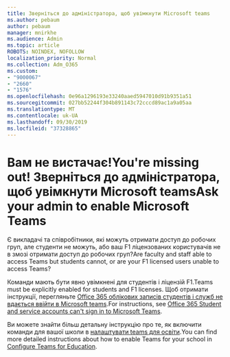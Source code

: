 ```yaml
---
title: Зверніться до адміністратора, щоб увімкнути Microsoft teams
ms.author: pebaum
author: pebaum
manager: mnirkhe
ms.audience: Admin
ms.topic: article
ROBOTS: NOINDEX, NOFOLLOW
localization_priority: Normal
ms.collection: Adm_O365
ms.custom:
- "9000067"
- "2660"
- "1576"
ms.openlocfilehash: 0e96a1296193e33240aaed5947010d91b9351a51
ms.sourcegitcommit: 027bb52244f304b891143c72cccd89ac1a9a05aa
ms.translationtype: MT
ms.contentlocale: uk-UA
ms.lasthandoff: 09/30/2019
ms.locfileid: "37328865"
---
```

# <a name="youre-missing-out-ask-your-admin-to-enable-microsoft-teams"></a><span data-ttu-id="fba6f-102">Вам не вистачає!</span><span class="sxs-lookup"><span data-stu-id="fba6f-102">You're missing out!</span></span> <span data-ttu-id="fba6f-103">Зверніться до адміністратора, щоб увімкнути Microsoft teams</span><span class="sxs-lookup"><span data-stu-id="fba6f-103">Ask your admin to enable Microsoft Teams</span></span>

<span data-ttu-id="fba6f-104">Є викладачі та співробітники, які можуть отримати доступ до робочих груп, але студенти не можуть, або ваш F1 ліцензованих користувачів не в змозі отримати доступ до робочих груп?</span><span class="sxs-lookup"><span data-stu-id="fba6f-104">Are faculty and staff able to access Teams but students cannot, or are your F1 licensed users unable to access Teams?</span></span>

<span data-ttu-id="fba6f-105">Команди мають бути явно увімкнені для студентів і ліцензій F1.</span><span class="sxs-lookup"><span data-stu-id="fba6f-105">Teams must be explicitly enabled for students and F1 licenses.</span></span> <span data-ttu-id="fba6f-106">Щоб отримати інструкції, перегляньте [Office 365 облікових записів студентів і служб не вдається ввійти в Microsoft teams](https://docs.microsoft.com/microsoftteams/troubleshoot/teams-sign-in/office-365-accounts-cannot-sign-in).</span><span class="sxs-lookup"><span data-stu-id="fba6f-106">For instructions, see [Office 365 Student and service accounts can't sign in to Microsoft Teams](https://docs.microsoft.com/microsoftteams/troubleshoot/teams-sign-in/office-365-accounts-cannot-sign-in).</span></span> 

<span data-ttu-id="fba6f-107">Ви можете знайти більш детальну інструкцію про те, як включити команди для вашої школи в [налаштувати teams для освіти](https://docs.microsoft.com/microsoft-365/education/deploy/set-up-teams-for-education).</span><span class="sxs-lookup"><span data-stu-id="fba6f-107">You can find more detailed instructions about how to enable Teams for your school in [Configure Teams for Education](https://docs.microsoft.com/microsoft-365/education/deploy/set-up-teams-for-education).</span></span> 
